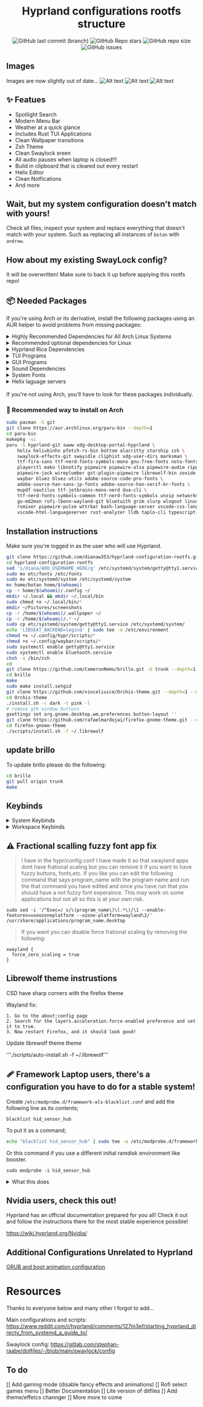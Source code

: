 <div align="center">
<h1>Hyprland configurations rootfs structure</h1>
</div>
<div align="center">
    
![GitHub last commit (branch)](https://img.shields.io/github/last-commit/dianaw353/hyprland-configuration-rootfs/mistress?style=for-the-badge&labelColor=%23252733&color=%238d748c)
![GitHub Repo stars](https://img.shields.io/github/stars/dianaw353/hyprland-configuration-rootfs?style=for-the-badge&labelColor=%23252733&color=%23ab6c6a)
![GitHub repo size](https://img.shields.io/github/repo-size/dianaw353/hyprland-configuration-rootfs?style=for-the-badge&labelColor=%23252733&color=%23ddddbb)
![GitHub issues](https://img.shields.io/github/issues/dianaw353/hyprland-configuration-rootfs?style=for-the-badge&labelColor=%23252733&color=%235e81ac)
</div>

## Images
Images are now slightly out of date...
![Alt text](/assets/2023-12-03_10:56:11.png "overview")
![Alt text](/assets/2023-12-03_10:57:55.png "plane")
![Alt text](/assets/2023-12-03_10:58:12.png "switch wallpaper")

## ✨ Featues
- Spotlight Search
- Modern Menu Bar
- Weather at a quick glance
- Includes Rust TUI Applications
- Clean Wallpaper transitions
- Zsh Theme
- Clean Swaylock sreen
- All audio pauses when laptop is closed!!!
- Build in clipboard that is cleared out every restart
- Helix Editor
- Clean Notfications
- And more

## Wait, but my system configuration doesn't match with yours!

Check all files, inspect your system and replace everything that
doesn't match with your system. Such as replacing all instances of
`botan` with `andrew`.

## How about my existing SwayLock config?

It will be overwritten! Make sure to back it up before applying this
rootfs repo!

## 📦 Needed Packages

If you're using Arch or its derivative, install the following packages
using an AUR helper to avoid problems from missing packages:

<details>
    <summary>Highly Recommended Dependencies for All Arch Linux Systems</summary>

| Programs      | Description |
| ----------- | ----------- |
| base | Minimal package set|
| linux | Default kernel |
| linux-firmware | default firmware |
| linux-lts | Backup kernel |
| xorg-server | Xorg X server |
</details>

<details>
    <summary>Recommended optional dependencies for Linux</summary>

| Programs      | Description |
| ----------- | ----------- |
| exa | Modern replacement for ‘ls’ |
| booster | Fast and secure initramfs generator |
| zoxide | Smart version of 'cd' |
| ripgrep | Faster version of 'grep'|
| xdg-user-dirs| Creates default user home directory |
| paru | AUR wrapper |

Instructions to use booster,zoxide,exa,repgrip,peru coming soon
</details>

<details>
    <summary>Hyprland Rice Dependencies</summary>

| Programs      | Description |
| ----------- | ----------- |
| hyprland-git      | Tiling Manager |
| Swww   | Wallpaper Manager |
| xdg-desktop-portal-hyprland |Lets other applications communicate swiftly with the compositor through D-Bus |
| rofi-lbonn-wayland-git | Window switcher, application launcher and dmenu replacement |
| waybar | Highly customizable Wayland bar for Sway and Wlroots based compositors |
| wlogout | Logout menu for wayland |
| swaylock-effects-git | fancier screen locker |
| swayidle | Idle management daemon |
| wttrbar | Weather indicator for Waybar |
| cliphist | wayland clipboard manager |
| grim | Screenshot utility for Wayland |
| slurp | Select a region in a Wayland compositor |
| zsh | A very advanced and programmable command interpreter (shell) | 
| starship | The cross-shell prompt for astronauts |
| mako | Lightweight notification daemon  |
| libnotify | Library for sending desktop notifications |
</details>

<details>
    <summary>TUI Programs</summary>

| Programs      | Description |
| ----------- | ----------- |
| helix | A post-modern modal text editor |
| helixbinhx | Link /usr/bin/hx to helix |
| pfetch-rs-bin | A rewrite of the pfetch system information tool in Rust |
| bottom | System monitor written in rust |
| dua-cli | A tool to conveniently learn about the disk usage of directories, fast! |
| todui | A TUI for your todos built in Rust with full CLI support |
| rsmixer | A PulseAudio volume mixer for the command line | 
| networkmanager | Network connection manager and user applications |
| playerctl | mpris media player controller and lib for spotify, vlc, audacious, bmp, xmms2, and others. |
| brillo | Control the brightness of backlight and keyboard LED devices |
</details>

<details>
    <summary>GUI Programs</summary>

| Programs      | Description |
| ----------- | ----------- |
| alacritty | A cross-platform, GPU-accelerated terminal emulator |
| mupdf | Lightweight PDF and XPS viewer |
| nautilus | File manager |
| librewolf-bin | Community-maintained fork of Firefox, focused on privacy, security and freedom. |
</details>

<details>
    <summary>Sound Dependencies</summary>

| Programs      | Description |
| ----------- | ----------- |
| pipewire | Low-latency audio/video router and processor |
| pipewire-alsa | Low-latency audio/video router and processor - ALSA configuration | 
| pipewire-audio | Low-latency audio/video router and processor - Audio support | 
| pipewire-jack | Low-latency audio/video router and processor - JACK replacement |
| wireplumber | Session / policy manager implementation for PipeWire |
| gst-plugin-pipewire | Multimedia graph framework - pipewire plugin |
| pipewire-pulse | Low-latency audio/video router and processor - PulseAudio replacement |
| bluez | Daemons for the bluetooth protocol stack |
| bluez-utils | Development and debugging utilities for the bluetooth protocol stack |
</details>

<details>
    <summary>System Fonts</summary>

| Programs      | Description |
| ----------- | ----------- |
| gnu-free-fonts| This includes three fonts that are clones of Helvetica, Times, and Courier1 |
| ttf-fira-sans | Mozilla's sans-serif typeface designed for Firefox OS |
| ttf-nerd-fonts-symbols-mono | This is a high number of extra glyphs from popular 'iconic fonts’ |
| noto-fonts-emoji | These are Google Noto emoji fonts |
| adobe-source-code-pro-fonts | This is a monospaced font family for user interface and coding environments | 
| adobe-source-han-sans-jp-fonts | This is Adobe Source Han Sans Subset OTF - Japanese OpenType/CFF fonts7. |
| adobe-source-han-serif-kr-fonts |	Adobe Source Han Serif Subset OTF - Korean OpenType/CFF fonts |
| ttf-jetbrains-mono-nerd | This is a patched font JetBrains Mono from the nerd fonts library |
| ttf-nerd-fonts-symbols | This is a high number of extra glyphs from popular 'iconic fonts’ |
| ttf-nerd-fonts-symbols-common | This is a high number of extra glyphs from popular 'iconic fonts’ |
</details>

<details>
    <summary>Helix laguage servers</summary>
<p>We use these packages so that we get drowpdowns in helix to help us program</p>

| Programs      | Description |
| ----------- | ----------- |
| marksman | Write Markdown with code assist and intelligence in the comfort of your favourite editor. |
| bash-language-server | Bash language server implementation based on Tree Sitter and its grammar for Bash |
| vscode-css-languageserver | CSS/LESS/SCSS language server |
| vscode-html-languageserver | HTML language server |
| rust-analyzer | Rust compiler front-end for IDEs |
| lldb | Next generation, high-performance debugger |
| taplo-cli | TOML toolkit written in Rust |
| typescript-language-server | Language Server Protocol (LSP) implementation for TypeScript using tsserver |
</details>
<br>
If you're not using Arch, you'll have to look for these packages individually.

### 🔧 Recommended way to install on Arch

```bash
sudo pacman -S git 
git clone https://aur.archlinux.org/paru-bin --depth=1
cd paru-bin
makepkg -si
paru -S hyprland-git swww xdg-desktop-portal-hyprland \
    helix helixbinhx pfetch-rs-bin bottom alacritty starship zsh \
    swaylock-effects-git swayidle cliphist xdg-user-dirs marksman \
    ttf-fira-sans ttf-nerd-fonts-symbols-mono gnu-free-fonts noto-fonts-emoji \
    playerctl mako libnotify pipewire pipewire-alsa pipewire-audio ripgrep \
    pipewire-jack wireplumber gst-plugin-pipewire librewolf-bin zoxide \
    waybar bluez bluez-utils adobe-source-code-pro-fonts \
    adobe-source-han-sans-jp-fonts adobe-source-han-serif-kr-fonts \
    mupdf nautilus ttf-jetbrains-mono-nerd dua-cli \
    ttf-nerd-fonts-symbols-common ttf-nerd-fonts-symbols unzip networkmanager \
    go-md2man rofi-lbonn-wayland-git bluetuith grim slurp wlogout linux-lts \
    rsmixer pipewire-pulse wttrbar bash-language-server vscode-css-languageserver \
    vscode-html-languageserver rust-analyzer lldb taplo-cli typescript-language-server

```

## Installation instructions

Make sure you're logged in as the user who will use Hyprland.

```bash
git clone https://github.com/dianaw353/hyprland-configuration-rootfs.git --depth=1
cd hyprland-configuration-rootfs
sed 's/diana/ADD_USERNAME_HERE/g' /etc/systemd/system/getty@tty1.service # This auto log you into linux so we can launch hyprland. Dont worry system will be locked when hyprland launches. MUST your username here!!!!
sudo mv etc/fonts /etc/fonts
sudo mv etc/systemd/system /etc/systemd/system
mv home/botan home/$(whoami)
cp -r home/$(whoami)/.config ~/
mkdir ~/.local && mkdir ~/.local/bin
sudo chmod +x ~/.local/bin/*
mkdir ~/Pictures/screenshots
cp -r /home/$(whoami)/.wallpaper ~/
cp -r /home/$(whoami)/.* ~/
sudo cp etc/systemd/system/getty@tty1.service /etc/systemd/system/
echo 'LIBSEAT_BACKEND=logind' | sudo tee -a /etc/environment
chmod +x ~/.config/hypr/scripts/*
chmod +x ~/.config/waybar/scripts/*
sudo systemctl enable getty@tty1.service
sudo systemctl enable bluetooth.service
chsh -s /bin/zsh
cd
git clone https://github.com/CameronNemo/brillo.git -b trunk --depth=1 --no-tags
cd brillo
make
sudo make install.setgid
git clone https://github.com/vinceliuice/Orchis-theme.git --depth=1 --no-tags
cd Orchis-theme
./install.sh -c dark -t pink -l
# remove gtk window buttons
gsettings set org.gnome.desktop.wm.preferences button-layout ''   
git clone https://github.com/rafaelmardojai/firefox-gnome-theme.git --depth=1
cd firefox-gnome-theme
./scripts/install.sh -f ~/.librewolf
```

## update brillo

To update brillo please do the following:

```bash
cd brillo
git pull origin trunk
make
```
## Keybinds

<details>
    <summary>System Keybinds</summary>

| Keybind                | Action                                                                |
|------------------------|------------------------------------------------------------------------------------|
| SUPER + ALT + P        | Open/change wallpaper using the script `~/.config/hypr/scripts/change_wallpaper.sh`|
| SUPER + T              | Open terminal emulator `alacritty`                                                     |
| SUPER + W              | Open web browser `librewolf`                                                      |
| SUPER + Q              | Close/kill the active window                                                      |
| SUPER + CTRL + M       | Exit the current application/window                                               |
| SUPER + E              | Open file manager `nautilus` in a new window                                       |
| SUPER + V              | Toggle floating for the active window                                              |
| SUPER + SPACE          | Open application launcher (`rofi -show drun -show-icons`)                          |
| SUPER + P              | Pseudo command for `# dwindle` (commented)                                         |
| SUPER + J              | Toggle split for `# dwindle` (commented)                                           |
| SUPER + F              | Toggle fullscreen for the active window (1)                                       |
| SUPERSHIFT + F         | Toggle fullscreen for the active window                                            |
| SUPER + arrow keys     | Move focus in the specified direction                                              |
| SUPER + , print        | Take a screenshot and display a notification with the file path                    |
| SUPERSHIFT + , print   | Take a screenshot of the selected area and display a notification with the file path|
| SUPERSHIFT + C         | Copy the selected item using `cliphist` and display with `rofi`                    |
| SUPER + SHIFT + B      | Reload Waybar                                                                      |
| SUPER + B              | Hide Waybar                                                                        |
| XF86AudioMute          | Toggle mute and display a notification                                             |
| XF86AudioRaiseVolume   | Increase volume by 5% and display a volume notification                             |
| XF86AudioLowerVolume   | Decrease volume by 5% and display a volume notification                             |
| XF86AudioPlay          | Play/pause media player                                                            |
| XF86AudioNext          | Skip to the next track                                                             |
| XF86AudioPrev          | Return to the previous track                                                       |
| XF86audiostop          | Stop the media player                                                               |
| XF86MonBrightnessDown  | Decrease brightness by 2% and display a brightness notification                     |
| XF86MonBrightnessUp    | Increase brightness by 2% and display a brightness notification                     |
| SUPER + [0-9]           | Switch to the specified workspace                                                  |
| SUPER + SHIFT + [0-9]   | Move the active window to the specified workspace                                   |
| SUPER + scroll          | Scroll through existing workspaces                                                 |
| SUPER + LMB/RMB         | Move/resize windows with dragging                                                  |
| switch:off:Lid Switch  | When the lid is up, turn on the display |
| switch:on:Lid Switch   | When the lid is down, pause music, turn off the display, and lock the screen        |
| SUPER + SHIFT + LMB     | Move window around and pin it afterwards                                           |
| SUPER + ALT +G  | Enable/Disable gaming mode |
</details>

<details>
    <summary>Workspace Keybinds</summary>

| Keybind                | Action Description                                       |
|------------------------|-----------------------------------------------------------|
| SUPER + 1              | Switch to workspace 1                                    |
| SUPER + 2              | Switch to workspace 2                                    |
| SUPER + 3              | Switch to workspace 3                                    |
| SUPER + 4              | Switch to workspace 4                                    |
| SUPER + 5              | Switch to workspace 5                                    |
| SUPER + 6              | Switch to workspace 6                                    |
| SUPER + 7              | Switch to workspace 7                                    |
| SUPER + 8              | Switch to workspace 8                                    |
| SUPER + 9              | Switch to workspace 9                                    |
| SUPER + 0              | Switch to workspace 10                                   |
| SUPER + SHIFT + 1      | Move active window to workspace 1                         |
| SUPER + SHIFT + 2      | Move active window to workspace 2                         |
| SUPER + SHIFT + 3      | Move active window to workspace 3                         |
| SUPER + SHIFT + 4      | Move active window to workspace 4                         |
| SUPER + SHIFT + 5      | Move active window to workspace 5                         |
| SUPER + SHIFT + 6      | Move active window to workspace 6                         |
| SUPER + SHIFT + 7      | Move active window to workspace 7                         |
| SUPER + SHIFT + 8      | Move active window to workspace 8                         |
| SUPER + SHIFT + 9      | Move active window to workspace 9                         |
| SUPER + SHIFT + 0      | Move active window to workspace 10                        |
| SUPER + Scroll Down    | Scroll to the next workspace                              |
| SUPER + Scroll Up      | Scroll to the previous workspace                          |
</details>

## ⚠️ Fractional scalling fuzzy font app fix
> I have in the hypr/config.conf I have made it so that xwayland apps dont have frational scaling but you can remove it if you want to have fuzzy buttons, fonts,etc. If you like you can edit the following command that says program_name with the program name and run the that command you have edited and once you have run that you should have a not fuzzy font experaince. This may work on some applications but not all so this is at your own risk.
```
sudo sed -i '/^Exec=/ s/\(program_name\)\(.*\)/\1 --enable-features=useozoneplatform --ozone-platform=wayland\2/' /usr/share/applications/program_name.desktop
```
> If you want you can disable force frational scaling by removing the following:
```
xwayland {
  force_zero_scaling = true
}
```

## Librewolf theme instrustions
CSD have sharp corners with the firefox theme

Wayland fix:

    1. Go to the about:config page
    2. Search for the layers.acceleration.force-enabled preference and set it to true.
    3. Now restart Firefox, and it should look good!

Update librewolf theme theme

'''./scripts/auto-install.sh -f ~/.librewolf'''

## 🩹 Framework Laptop users, there's a configuration you have to do for a stable system!

Create `/etc/modprobe.d/framework-als-blacklist.conf` and add the following line as its contents;

```
blacklist hid_sensor_hub
```

To put it as a command;

```bash
echo "blacklist hid_sensor_hub" | sudo tee -a /etc/modprobe.d/framework-als-blacklist.conf
```

Or this command if you use a different initial ramdisk environment like booster.

```
sudo modprobe -i hid_sensor_hub 
```

<details>
    <summary>What this does</summary>
    <p>It blacklists sensor hub so that auto brightness is prevented from working, eventually fixing brightness keys.</p>
</details>

## Nvidia users, check this out!

Hyprland has an official documentation prepared for you all! Check it
out and follow the instructions there for the most stable experience
possible!

https://wiki.hyprland.org/Nvidia/

## Additional Configurations Unrelated to Hyprland

[GRUB and boot animation configuration](./home/botan/grub-and-bootanim-configuration.mkdn)

# Resources
Thanks to everyone below and many other I forgot to add...

Main configurations and scripts: https://www.reddit.com/r/hyprland/comments/127m3ef/starting_hyprland_directy_from_systemd_a_guide_to/

Swaylock config: https://gitlab.com/stephan-raabe/dotfiles/-/blob/main/swaylock/config

## To do

[] Add gaming mode (disable fancy effects and animations)
[] Rofi select games menu
[] Better Documentation
[] Lite version of ditfiles
[] Add theme/effetcs channger
[] More more to come